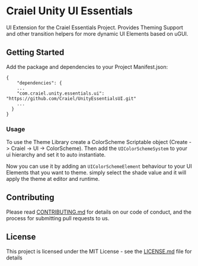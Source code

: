 # Craiel Unity UI Essentials

UI Extension for the Craiel Essentials Project.
Provides Theming Support and other transition helpers for more dynamic UI Elements based on uGUI.

## Getting Started

Add the package and dependencies to your Project Manifest.json:
```
{
    "dependencies": {
    ...
    "com.craiel.unity.essentials.ui": "https://github.com/Craiel/UnityEssentialsUI.git"
    ...
  }
}
```

### Usage

To use the Theme Library create a ColorScheme Scriptable object (Create -> Craiel -> UI -> ColorScheme).
Then add the `UIColorSchemeSystem` to your ui hierarchy and set it to auto instantiate.

Now you can use it by adding an `UIColorSchemeElement` behaviour to your UI Elements that you want to theme. simply select the shade value and it will apply the theme at editor and runtime.

## Contributing

Please read [CONTRIBUTING.md](CONTRIBUTING.md) for details on our code of conduct, and the process for submitting pull requests to us.


## License

This project is licensed under the MIT License - see the [LICENSE.md](LICENSE.md) file for details
